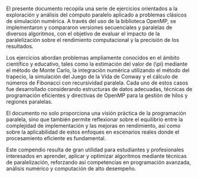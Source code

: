 

El presente documento recopila una serie de ejercicios orientados a la exploración y análisis del cómputo paralelo aplicado a problemas clásicos de simulación numérica. A través del uso de la biblioteca OpenMP, se implementaron y compararon versiones secuenciales y paralelas de diversos algoritmos, con el objetivo de evaluar el impacto de la paralelización sobre el rendimiento computacional y la precisión de los resultados.

Los ejercicios abordan problemas ampliamente conocidos en el ámbito científico y educativo, tales como la estimación del valor de \(\pi\) mediante el método de Monte Carlo, la integración numérica utilizando el método del trapecio, la simulación del Juego de la Vida de Conway y el cálculo de números de Fibonacci con recursividad paralela. Cada uno de estos casos fue desarrollado considerando estructuras de datos adecuadas, técnicas de programación eficientes y directivas de OpenMP para la gestión de hilos y regiones paralelas.

El documento no solo proporciona una visión práctica de la programación paralela, sino que también permite reflexionar sobre el equilibrio entre la complejidad de implementación y las mejoras en rendimiento, así como sobre la aplicabilidad de estos enfoques en escenarios reales donde el procesamiento eficiente es fundamental.

Este compendio resulta de gran utilidad para estudiantes y profesionales interesados en aprender, aplicar y optimizar algoritmos mediante técnicas de paralelización, reforzando así competencias en programación avanzada, análisis numérico y computación de alto desempeño.
